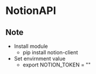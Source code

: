 # NotionAPI

## Note
- Install module
    - pip install notion-client
- Set envirnment value
    - export NOTION_TOKEN = ""
    

